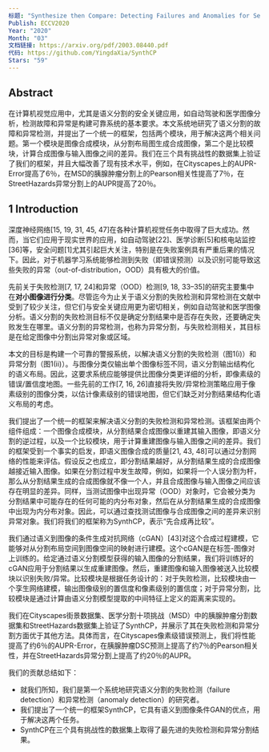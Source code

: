 ```yaml
---
标题: "Synthesize then Compare: Detecting Failures and Anomalies for Semantic Segmentation"
Publish: ECCV2020
Year: "2020"
Month: "03"
文档链接: https://arxiv.org/pdf/2003.08440.pdf
代码: https://github.com/YingdaXia/SynthCP
Stars: "59"
---
```

## Abstract

在计算机视觉应用中，尤其是语义分割的安全关键应用，如自动驾驶和医学图像分析，检测故障和异常是构建可靠系统的基本要求。本文系统地研究了语义分割的故障和异常检测，并提出了一个统一的框架，包括两个模块，用于解决这两个相关问题。第一个模块是图像合成模块，从分割布局图生成合成图像，第二个是比较模块，计算合成图像与输入图像之间的差异。我们在三个具有挑战性的数据集上验证了我们的框架，并且大幅改善了现有技术水平，例如，在Cityscapes上的AUPR-Error提高了6％，在MSD的胰腺肿瘤分割上的Pearson相关性提高了7％，在StreetHazards异常分割上的AUPR提高了20％。

## 1 Introduction

深度神经网络[15, 19, 31, 45, 47]在各种计算机视觉任务中取得了巨大成功。然而，当它们应用于现实世界的应用，如自动驾驶[22]、医学诊断[5]和核电站监控[36]等，安全问题[1]尤其引起巨大关注，特别是在失败案例具有严重后果的情况下。因此，对于机器学习系统能够检测到失败（即错误预测）以及识别可能导致这些失败的异常（out-of-distribution，OOD）具有极大的价值。

先前关于失败检测[7, 17, 24]和异常（OOD）检测[9, 18, 33–35]的研究主要集中在**对小图像进行分类**。尽管迄今为止关于语义分割的失败检测和异常检测在文献中受到了较少关注，但它们与安全关键应用更为密切相关，例如自动驾驶和医学图像分析。语义分割的失败检测目标不仅是确定分割结果中是否存在失败，还要确定失败发生在哪里。语义分割的异常检测，也称为异常分割，与失败检测相关，其目标是在给定图像中分割出异常对象或区域。

本文的目标是构建一个可靠的警报系统，以解决语义分割的失败检测（图1(i)）和异常分割（图1(ii)）。与图像分类仅输出单个图像标签不同，语义分割输出结构化的语义布局。因此，这要求系统应能够提供比图像分类更详细的分析，即像素级的错误/置信度地图。一些先前的工作[7, 16, 26]直接将失败/异常检测策略应用于像素级别的图像分类，以估计像素级别的错误地图，但它们缺乏对分割结果结构化语义布局的考虑。

我们提出了一个统一的框架来解决语义分割的失败检测和异常检测。该框架由两个组件组成：一个图像合成模块，从分割结果合成图像以重建其输入图像，即语义分割的逆过程，以及一个比较模块，用于计算重建图像与输入图像之间的差异。我们的框架受到一个事实的启发，即语义图像合成的质量[21, 43, 48]可以通过分割网络的性能来评估。假设反之也成立，即分割结果越好，从分割结果生成的合成图像越接近输入图像。如果在分割过程中发生故障，例如，如果将一个人误分割为杆，那么从分割结果生成的合成图像就不像一个人，并且合成图像与输入图像之间应该存在明显的差异。同样，当测试图像中出现异常（OOD）对象时，它会被分类为分割结果中可能存在的任何可能的内分布对象，然后在从分割结果生成的合成图像中出现为内分布对象。因此，可以通过查找测试图像与合成图像之间的差异来识别异常对象。我们将我们的框架称为SynthCP，表示“先合成再比较”。

我们通过语义到图像的条件生成对抗网络（cGAN）[43]对这个合成过程建模，它能够对从分割布局空间到图像空间的映射进行建模。这个cGAN是在标签-图像对上训练的。给定通过语义分割模型获得的输入图像的分割结果，我们将训练好的cGAN应用于分割结果以生成重建图像。然后，重建图像和输入图像被送入比较模块以识别失败/异常。比较模块是根据任务设计的：对于失败检测，比较模块由一个孪生网络建模，输出图像级别的置信度和像素级别的置信度；对于异常分割，比较模块是通过计算由语义分割模型提取的中间特征上定义的距离来实现的。

我们在Cityscapes街景数据集、医学分割十项挑战（MSD）中的胰腺肿瘤分割数据集和StreetHazards数据集上验证了SynthCP，并展示了其在失败检测和异常分割方面优于其他方法。具体而言，在Cityscapes像素级错误预测上，我们将性能提高了约6％的AUPR-Error，在胰腺肿瘤DSC预测上提高了约7％的Pearson相关性，并在StreetHazards异常分割上提高了约20％的AUPR。

我们的贡献总结如下：

- 就我们所知，我们是第一个系统地研究语义分割的失败检测（failure detection）和异常检测（anomaly detection）的研究者。
- 我们提出了一个统一的框架SynthCP，它具有语义到图像条件GAN的优点，用于解决这两个任务。
- SynthCP在三个具有挑战性的数据集上取得了最先进的失败检测和异常分割结果。